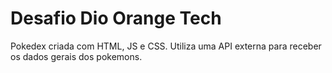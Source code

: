 # Desafio Dio Orange Tech


Pokedex criada com HTML, JS e CSS. Utiliza uma API externa para receber os dados gerais dos pokemons.
